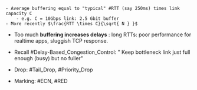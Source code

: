
```ad-note
- Average buffering equal to "typical" #RTT (say 250ms) times link capacity C
	- e.g. C = 10Gbps link: 2.5 Gbit buffer
- More recently $\frac{RTT \times C}{\sqrt{ N } }$
```
- Too much __buffering increases delays__ : long RTTs: poor performance for realtime apps, sluggish TCP response.

- Recall #Delay-Based_Congestion_Control: " Keep bottleneck link just full enough (busy) but no fuller"

- Drop: #Tail_Drop, #Priority_Drop

- Marking: #ECN, #RED
